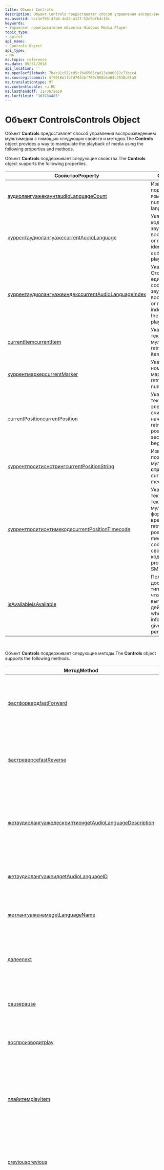 ```yaml
---
title: Объект Controls
description: Объект Controls предоставляет способ управления воспроизведением мультимедиа с помощью следующих свойств и методов.
ms.assetid: bcc1e768-4fa6-4c82-a12f-52c9bfb4c10c
keywords:
- Управляет проигрывателем объектов Windows Media Player
topic_type:
- apiref
api_name:
- Controls Object
api_type:
- NA
ms.topic: reference
ms.date: 05/31/2018
api_location: ''
ms.openlocfilehash: 7bac91c522c95c1b45565ca013a000022c73bcc4
ms.sourcegitcommit: 4f5016b1fbfd703dbf769c508db464c2518c0fa5
ms.translationtype: MT
ms.contentlocale: ru-RU
ms.lasthandoff: 11/06/2019
ms.locfileid: "103784485"
---
```

# <a name="controls-object"></a><span data-ttu-id="e3b91-104">Объект Controls</span><span class="sxs-lookup"><span data-stu-id="e3b91-104">Controls Object</span></span>

<span data-ttu-id="e3b91-105">Объект **Controls** предоставляет способ управления воспроизведением мультимедиа с помощью следующих свойств и методов.</span><span class="sxs-lookup"><span data-stu-id="e3b91-105">The **Controls** object provides a way to manipulate the playback of media using the following properties and methods.</span></span>

<span data-ttu-id="e3b91-106">Объект **Controls** поддерживает следующие свойства.</span><span class="sxs-lookup"><span data-stu-id="e3b91-106">The **Controls** object supports the following properties.</span></span>



| <span data-ttu-id="e3b91-107">Свойство</span><span class="sxs-lookup"><span data-stu-id="e3b91-107">Property</span></span>                                                            | <span data-ttu-id="e3b91-108">Описание</span><span class="sxs-lookup"><span data-stu-id="e3b91-108">Description</span></span>                                                                                                                                       |
|---------------------------------------------------------------------|---------------------------------------------------------------------------------------------------------------------------------------------------|
| [<span data-ttu-id="e3b91-109">аудиолангуажекаунт</span><span class="sxs-lookup"><span data-stu-id="e3b91-109">audioLanguageCount</span></span>](controls-audiolanguagecount.md)               | <span data-ttu-id="e3b91-110">Извлекает количество поддерживаемых аудио языков.</span><span class="sxs-lookup"><span data-stu-id="e3b91-110">Retrieves the number of supported audio languages.</span></span>                                                                                                |
| [<span data-ttu-id="e3b91-111">куррентаудиолангуаже</span><span class="sxs-lookup"><span data-stu-id="e3b91-111">currentAudioLanguage</span></span>](controls-currentaudiolanguage.md)           | <span data-ttu-id="e3b91-112">Указывает или получает код локали (LCID) звукового языка для воспроизведения.</span><span class="sxs-lookup"><span data-stu-id="e3b91-112">Specifies or retrieves the locale identifier (LCID) of the audio language for playback</span></span>                                                            |
| [<span data-ttu-id="e3b91-113">куррентаудиолангуажеиндекс</span><span class="sxs-lookup"><span data-stu-id="e3b91-113">currentAudioLanguageIndex</span></span>](controls-currentaudiolanguageindex.md) | <span data-ttu-id="e3b91-114">Указывает или получает Отсчитываемый от единицы индекс, соответствующий звуковому языку для воспроизведения.</span><span class="sxs-lookup"><span data-stu-id="e3b91-114">Specifies or retrieves the one-based index that corresponds to the audio language for playback.</span></span>                                                   |
| [<span data-ttu-id="e3b91-115">currentItem</span><span class="sxs-lookup"><span data-stu-id="e3b91-115">currentItem</span></span>](controls-currentitem.md)                             | <span data-ttu-id="e3b91-116">Указывает или получает текущий элемент мультимедиа.</span><span class="sxs-lookup"><span data-stu-id="e3b91-116">Specifies or retrieves the current media item.</span></span>                                                                                                    |
| [<span data-ttu-id="e3b91-117">куррентмаркер</span><span class="sxs-lookup"><span data-stu-id="e3b91-117">currentMarker</span></span>](controls-currentmarker.md)                         | <span data-ttu-id="e3b91-118">Указывает или получает номер текущего маркера.</span><span class="sxs-lookup"><span data-stu-id="e3b91-118">Specifies or retrieves the current marker number.</span></span>                                                                                                 |
| [<span data-ttu-id="e3b91-119">currentPosition</span><span class="sxs-lookup"><span data-stu-id="e3b91-119">currentPosition</span></span>](controls-currentposition.md)                     | <span data-ttu-id="e3b91-120">Указывает или получает текущую позицию в элементе мультимедиа за считаные секунды с начала.</span><span class="sxs-lookup"><span data-stu-id="e3b91-120">Specifies or retrieves the current position in the media item in seconds from the beginning.</span></span>                                                      |
| [<span data-ttu-id="e3b91-121">куррентпоситионстринг</span><span class="sxs-lookup"><span data-stu-id="e3b91-121">currentPositionString</span></span>](controls-currentpositionstring.md)         | <span data-ttu-id="e3b91-122">Извлекает текущую позицию в элементе мультимедиа в виде **строки**.</span><span class="sxs-lookup"><span data-stu-id="e3b91-122">Retrieves the current position in the media item as a **String**.</span></span>                                                                                 |
| [<span data-ttu-id="e3b91-123">куррентпоситионтимекоде</span><span class="sxs-lookup"><span data-stu-id="e3b91-123">currentPositionTimecode</span></span>](controls-currentpositiontimecode.md)     | <span data-ttu-id="e3b91-124">Указывает или получает текущую позицию в текущем элементе мультимедиа, используя формат кода времени.</span><span class="sxs-lookup"><span data-stu-id="e3b91-124">Specifies or retrieves the current position in the current media item using a time code format.</span></span> <span data-ttu-id="e3b91-125">Сейчас это свойство поддерживает код времени SMPTE.</span><span class="sxs-lookup"><span data-stu-id="e3b91-125">This property currently supports SMPTE time code.</span></span> |
| [<span data-ttu-id="e3b91-126">isAvailable</span><span class="sxs-lookup"><span data-stu-id="e3b91-126">isAvailable</span></span>](controls-isavailable.md)                             | <span data-ttu-id="e3b91-127">Получает сведения о доступности указанного типа сведений или о том, что может быть выполнено данное действие.</span><span class="sxs-lookup"><span data-stu-id="e3b91-127">Retrieves whether a specified type of information is available or a given action can be performed.</span></span>                                                |



 

<span data-ttu-id="e3b91-128">Объект **Controls** поддерживает следующие методы.</span><span class="sxs-lookup"><span data-stu-id="e3b91-128">The **Controls** object supports the following methods.</span></span>



| <span data-ttu-id="e3b91-129">Метод</span><span class="sxs-lookup"><span data-stu-id="e3b91-129">Method</span></span>                                                                  | <span data-ttu-id="e3b91-130">Описание</span><span class="sxs-lookup"><span data-stu-id="e3b91-130">Description</span></span>                                                                                      |
|-------------------------------------------------------------------------|--------------------------------------------------------------------------------------------------|
| [<span data-ttu-id="e3b91-131">фастфорвард</span><span class="sxs-lookup"><span data-stu-id="e3b91-131">fastForward</span></span>](controls-fastforward.md)                                 | <span data-ttu-id="e3b91-132">Запускает быстрое воспроизведение элемента мультимедиа в прямом направлении.</span><span class="sxs-lookup"><span data-stu-id="e3b91-132">Starts fast play of the media item in the forward direction.</span></span>                                     |
| [<span data-ttu-id="e3b91-133">фастреверсе</span><span class="sxs-lookup"><span data-stu-id="e3b91-133">fastReverse</span></span>](controls-fastreverse.md)                                 | <span data-ttu-id="e3b91-134">Запускает быстрое воспроизведение элемента мультимедиа в обратном направлении.</span><span class="sxs-lookup"><span data-stu-id="e3b91-134">Starts fast play of the media item in the reverse direction.</span></span>                                     |
| [<span data-ttu-id="e3b91-135">жетаудиолангуажедескриптион</span><span class="sxs-lookup"><span data-stu-id="e3b91-135">getAudioLanguageDescription</span></span>](controls-getaudiolanguagedescription.md) | <span data-ttu-id="e3b91-136">Извлекает описание для языка звука, соответствующего указанному индексу, основанному на единице.</span><span class="sxs-lookup"><span data-stu-id="e3b91-136">Retrieves the description for the audio language corresponding to the specified one-based index.</span></span> |
| [<span data-ttu-id="e3b91-137">жетаудиолангуажеид</span><span class="sxs-lookup"><span data-stu-id="e3b91-137">getAudioLanguageID</span></span>](controls-getaudiolanguageid.md)                   | <span data-ttu-id="e3b91-138">Возвращает код языка для указанного индекса языкового звука.</span><span class="sxs-lookup"><span data-stu-id="e3b91-138">Retrieves the LCID for a specified audio language index.</span></span>                                         |
| [<span data-ttu-id="e3b91-139">жетлангуаженаме</span><span class="sxs-lookup"><span data-stu-id="e3b91-139">getLanguageName</span></span>](controls-getlanguagename.md)                         | <span data-ttu-id="e3b91-140">Извлекает имя аудио языка с указанным LCID.</span><span class="sxs-lookup"><span data-stu-id="e3b91-140">Retrieves the name of the audio language with the specified LCID.</span></span>                                |
| [<span data-ttu-id="e3b91-141">далее</span><span class="sxs-lookup"><span data-stu-id="e3b91-141">next</span></span>](controls-next.md)                                               | <span data-ttu-id="e3b91-142">Устанавливает текущий элемент на следующий элемент в списке воспроизведения.</span><span class="sxs-lookup"><span data-stu-id="e3b91-142">Sets the current item to the next item in the playlist.</span></span>                                          |
| [<span data-ttu-id="e3b91-143">pause</span><span class="sxs-lookup"><span data-stu-id="e3b91-143">pause</span></span>](controls-pause.md)                                             | <span data-ttu-id="e3b91-144">Приостанавливает воспроизведение элемента мультимедиа.</span><span class="sxs-lookup"><span data-stu-id="e3b91-144">Pauses the playing of the media item.</span></span>                                                            |
| [<span data-ttu-id="e3b91-145">воспроизводит</span><span class="sxs-lookup"><span data-stu-id="e3b91-145">play</span></span>](controls-play.md)                                               | <span data-ttu-id="e3b91-146">Запускает воспроизведение элемента мультимедиа.</span><span class="sxs-lookup"><span data-stu-id="e3b91-146">Causes the media item to start playing.</span></span>                                                          |
| [<span data-ttu-id="e3b91-147">плайитем</span><span class="sxs-lookup"><span data-stu-id="e3b91-147">playItem</span></span>](controls-playitem.md)                                       | <span data-ttu-id="e3b91-148">Заставляет текущий элемент мультимедиа начать воспроизведение или возобновить воспроизведение приостановленного элемента.</span><span class="sxs-lookup"><span data-stu-id="e3b91-148">Causes the current media item to start playing, or resumes play of a paused item.</span></span>                |
| [<span data-ttu-id="e3b91-149">previous</span><span class="sxs-lookup"><span data-stu-id="e3b91-149">previous</span></span>](controls-previous.md)                                       | <span data-ttu-id="e3b91-150">Устанавливает текущий элемент на предыдущий элемент в списке воспроизведения.</span><span class="sxs-lookup"><span data-stu-id="e3b91-150">Sets the current item to the previous item in the playlist.</span></span>                                      |
| [<span data-ttu-id="e3b91-151">первом</span><span class="sxs-lookup"><span data-stu-id="e3b91-151">step</span></span>](controls-step.md)                                               | <span data-ttu-id="e3b91-152">Приводит к тому, что текущий элемент мультимедиа видеозаписи зависает при воспроизведении на следующем кадре.</span><span class="sxs-lookup"><span data-stu-id="e3b91-152">Causes the current video media item to freeze playback on the next frame.</span></span>                        |
| [<span data-ttu-id="e3b91-153">stop</span><span class="sxs-lookup"><span data-stu-id="e3b91-153">stop</span></span>](controls-stop.md)                                               | <span data-ttu-id="e3b91-154">Останавливает воспроизведение элемента мультимедиа.</span><span class="sxs-lookup"><span data-stu-id="e3b91-154">Stops the playing of the media item.</span></span>                                                             |



 

<span data-ttu-id="e3b91-155">Доступ к объекту **Controls** осуществляется через следующее свойство.</span><span class="sxs-lookup"><span data-stu-id="e3b91-155">The **Controls** object is accessed through the following property.</span></span>



| <span data-ttu-id="e3b91-156">Объект</span><span class="sxs-lookup"><span data-stu-id="e3b91-156">Object</span></span>                      | <span data-ttu-id="e3b91-157">Свойство</span><span class="sxs-lookup"><span data-stu-id="e3b91-157">Property</span></span>                        |
|-----------------------------|---------------------------------|
| [<span data-ttu-id="e3b91-158">Игрок</span><span class="sxs-lookup"><span data-stu-id="e3b91-158">Player</span></span>](player-object.md) | [<span data-ttu-id="e3b91-159">элементы управления</span><span class="sxs-lookup"><span data-stu-id="e3b91-159">controls</span></span>](player-controls.md) |



 

## <a name="see-also"></a><span data-ttu-id="e3b91-160">См. также раздел</span><span class="sxs-lookup"><span data-stu-id="e3b91-160">See also</span></span>

<dl> <dt>

[<span data-ttu-id="e3b91-161">**Справочник по объектной модели для создания сценариев**</span><span class="sxs-lookup"><span data-stu-id="e3b91-161">**Object Model Reference for Scripting**</span></span>](object-model-reference-for-scripting.md)
</dt> </dl>

 

 




